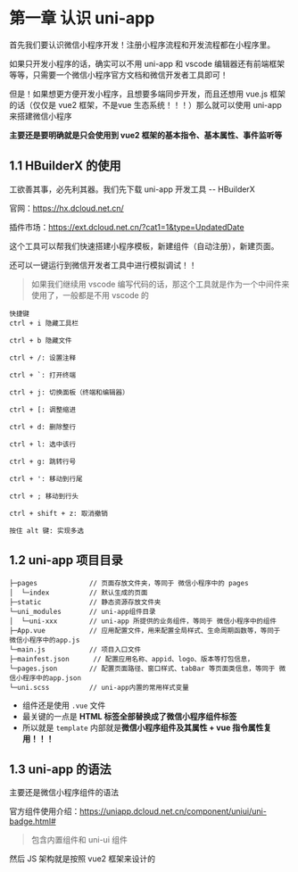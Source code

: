 # 第一章 认识 uni-app

首先我们要认识微信小程序开发！注册小程序流程和开发流程都在小程序里。

如果只开发小程序的话，确实可以不用 uni-app 和 vscode 编辑器还有前端框架等等，只需要一个微信小程序官方文档和微信开发者工具即可！



但是！如果想更方便开发小程序，且想要多端同步开发，而且还想用 vue.js 框架的话（仅仅是 vue2 框架，不是vue 生态系统！！！）那么就可以使用 uni-app 来搭建微信小程序



**主要还是要明确就是只会使用到 vue2 框架的基本指令、基本属性、事件监听等**



## 1.1 HBuilderX 的使用

工欲善其事，必先利其器。我们先下载 uni-app 开发工具 -- HBuilderX 

官网：https://hx.dcloud.net.cn/

插件市场：https://ext.dcloud.net.cn/?cat1=1&type=UpdatedDate



这个工具可以帮我们快速搭建小程序模板，新建组件（自动注册），新建页面。

还可以一键运行到微信开发者工具中进行模拟调试！！



> 如果我们继续用 vscode 编写代码的话，那这个工具就是作为一个中间件来使用了，一般都是不用 vscode 的



```
快捷键
ctrl + i 隐藏工具栏

ctrl + b 隐藏文件

ctrl + /: 设置注释

ctrl + `: 打开终端

ctrl + j: 切换面板（终端和编辑器）

ctrl + [: 调整缩进

ctrl + d: 删除整行

ctrl + l: 选中该行

ctrl + g: 跳转行号

ctrl + ': 移动到行尾

ctrl + ; 移动到行头

ctrl + shift + z: 取消撤销

按住 alt 键: 实现多选
```





## 1.2 uni-app 项目目录

```
├─pages			    // 页面存放文件夹，等同于 微信小程序中的 pages
│  └─index			// 默认生成的页面
├─static			// 静态资源存放文件夹
└─uni_modules		// uni-app组件目录
│  └─uni-xxx		// uni-app 所提供的业务组件，等同于 微信小程序中的组件
├─App.vue			// 应用配置文件，用来配置全局样式、生命周期函数等，等同于 微信小程序中的app.js
└─main.js			// 项目入口文件
├─mainfest.json		 // 配置应用名称、appid、logo、版本等打包信息，
└─pages.json		// 配置页面路径、窗口样式、tabBar 等页面类信息，等同于 微信小程序中的app.json
└─uni.scss			// uni-app内置的常用样式变量
```



- 组件还是使用 `.vue` 文件
- 最关键的一点是 **HTML 标签全部替换成了微信小程序组件标签**
- 所以就是 `template` 内部就是**微信小程序组件及其属性 + vue 指令属性复用！！！**



## 1.3 uni-app 的语法

主要还是微信小程序组件的语法

官方组件使用介绍：https://uniapp.dcloud.net.cn/component/uniui/uni-badge.html#

> 包含内置组件和 uni-ui 组件



然后 JS 架构就是按照 vue2 框架来设计的